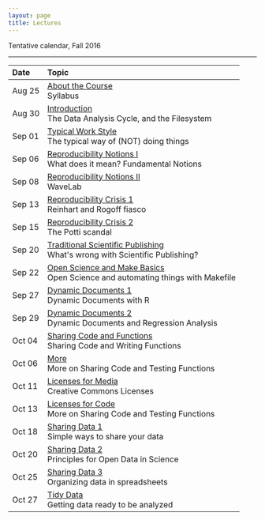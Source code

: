```yaml
---
layout: page
title: Lectures
---
```


Tentative calendar, Fall 2016

<hr>
<table>
  <thead>
    <tr>
      <th align="left">Date</th>
      <th align="left">Topic</th>
    </tr>
  </thead>
  <tbody>
    <tr>
      <td>Aug 25</td>
      <td><a href="00-about-course">About the Course</a><br>
        Syllabus
    </td>
    </tr>
    <tr>
      <td>Aug 30</td>
      <td><a href="01-intro-filesystem">Introduction</a><br>
        The Data Analysis Cycle, and the Filesystem</td>
    </tr>
    <tr>
      <td>Sep 01</td>
      <td><a href="02-typical-work-style">Typical Work Style</a><br>
        The typical way of (NOT) doing things</td>
    </tr>
    <tr>
      <td>Sep 06</td>
      <td><a href="03-reproducibility-markdown">Reproducibility Notions I</a><br>
        What does it mean? Fundamental Notions</td>
    </tr>
    <tr>
      <td>Sep 08</td>
      <td><a href="04-wavelab-pandoc">Reproducibility Notions II</a><br>
        WaveLab</td>
    </tr>
    <tr>
      <td>Sep 13</td>
      <td><a href="05-crisis1-git-basics">Reproducibility Crisis 1</a><br>
        Reinhart and Rogoff fiasco</td>
    </tr>
    <tr>
      <td>Sep 15</td>
      <td><a href="06-crisis2-github-basics">Reproducibility Crisis 2</a><br>
        The Potti scandal</td>
    </tr>
    <tr>
      <td>Sep 20</td>
      <td><a href="07-traditional-publishing">Traditional Scientific Publishing</a><br>
        What's wrong with Scientific Publishing?</td>
    </tr>
    <tr>
      <td>Sep 22</td>
      <td><a href="08-openness-makefile-basics">Open Science and Make Basics</a><br>
        Open Science and automating things with Makefile</td>
    </tr>
    <tr>
      <td>Sep 27</td>
      <td><a href="09-dynamic-docs1">Dynamic Documents 1</a><br>
        Dynamic Documents with R</td>
    </tr>
    <tr>
      <td>Sep 29</td>
      <td><a href="10-dynamic-docs2">Dynamic Documents 2</a><br>
        Dynamic Documents and Regression Analysis</td>
    </tr>
    <tr>
      <td>Oct 04</td>
      <td><a href="11-share-code-functions">Sharing Code and Functions</a><br>
        Sharing Code and Writing Functions</td>
    </tr>
    <tr>
      <td>Oct 06</td>
      <td><a href="12-more-code-testing">More </a><br>
        More on Sharing Code and Testing Functions</td>
    </tr>
    <tr>
      <td>Oct 11</td>
      <td><a href="13-licenses-cc">Licenses for Media</a><br>
        Creative Commons Licenses</td>
    </tr>
    <tr>
      <td>Oct 13</td>
      <td><a href="14-licenses-code">Licenses for Code</a><br>
        More on Sharing Code and Testing Functions</td>
    </tr>
    <tr>
      <td>Oct 18</td>
      <td><a href="15-sharing-data1">Sharing Data 1</a><br>
        Simple ways to share your data</td>
    </tr>
    <tr>
      <td>Oct 20</td>
      <td><a href="16-sharing-data2">Sharing Data 2</a><br>
        Principles for Open Data in Science</td>
    </tr>
    <tr>
      <td>Oct 25</td>
      <td><a href="17-sharing-data3">Sharing Data 3</a><br>
        Organizing data in spreadsheets</td>
    </tr>
    <tr>
      <td>Oct 27</td>
      <td><a href="18-tidy-data">Tidy Data</a><br>
        Getting data ready to be analyzed</td>
    </tr>
  </tbody>
</table>

